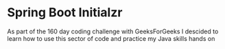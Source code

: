 # Spring Boot Initialzr
As part of the 160 day coding challenge with GeeksForGeeks I descided to learn how to use this sector of code and practice my Java skills hands on
